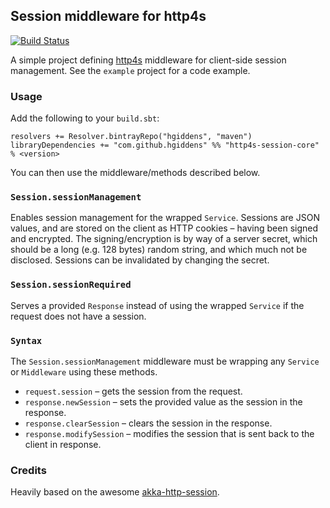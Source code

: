 ## Session middleware for http4s

[![Build Status](https://api.travis-ci.org/hgiddens/http4s-session.svg)](https://travis-ci.org/hgiddens/http4s-session)

A simple project defining [http4s](http://http4s.org) middleware for client-side session management. See the `example` project for a code example.

### Usage

Add the following to your `build.sbt`:

    resolvers += Resolver.bintrayRepo("hgiddens", "maven")
    libraryDependencies += "com.github.hgiddens" %% "http4s-session-core" % <version>

You can then use the middleware/methods described below.

### `Session.sessionManagement`

Enables session management for the wrapped `Service`. Sessions are JSON values, and are stored on the client as HTTP cookies – having been signed and encrypted. The signing/encryption is by way of a server secret, which should be a long (e.g. 128 bytes) random string, and which much not be disclosed. Sessions can be invalidated by changing the secret.

### `Session.sessionRequired`

Serves a provided `Response` instead of using the wrapped `Service` if the request does not have a session.

### `Syntax`

The `Session.sessionManagement` middleware must be wrapping any `Service` or `Middleware` using these methods.

* `request.session` – gets the session from the request.
* `response.newSession` – sets the provided value as the session in the response.
* `response.clearSession` – clears the session in the response.
* `response.modifySession` – modifies the session that is sent back to the client in response.

### Credits

Heavily based on the awesome [akka-http-session](https://github.com/softwaremill/akka-http-session).
